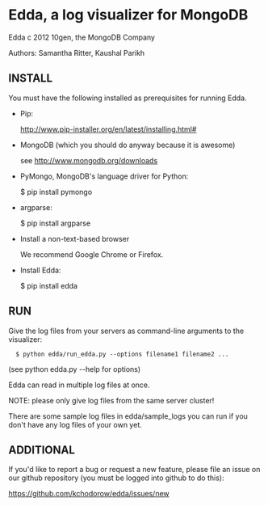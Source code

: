 Edda, a log visualizer for MongoDB
==================================

Edda c 2012 10gen, the MongoDB Company

Authors: Samantha Ritter, Kaushal Parikh

INSTALL
-------

You must have the following installed as prerequisites for running Edda.

+ Pip:

  http://www.pip-installer.org/en/latest/installing.html#

+ MongoDB (which you should do anyway because it is awesome)

  see http://www.mongodb.org/downloads

+ PyMongo, MongoDB's language driver for Python:

  $ pip install pymongo

+ argparse:

  $ pip install argparse

+ Install a non-text-based browser

  We recommend Google Chrome or Firefox.

+ Install Edda:

  $ pip install edda

RUN
---

Give the log files from your servers as command-line
arguments to the visualizer:

	  $ python edda/run_edda.py --options filename1 filename2 ...
(see python edda.py --help for options)

Edda can read in multiple log files at once.

NOTE: please only give log files from the same server cluster!


There are some sample log files in edda/sample_logs you can run
if you don't have any log files of your own yet.

ADDITIONAL
----------

If you'd like to report a bug or request a new feature,
please file an issue on our github repository 
(you must be logged into github to do this):

https://github.com/kchodorow/edda/issues/new
